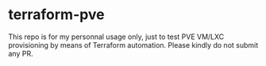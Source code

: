 # terraform-pve
This repo is for my personnal usage only, just to test PVE VM/LXC provisioning by means of Terraform automation. Please kindly do not submit any PR.